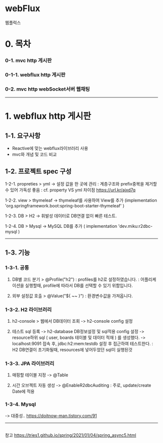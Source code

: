 # webFlux
웹플럭스

# 0. 목차
### 0-1. mvc http 게시판 
### 0-1-1. webflux http 게시판 
### 0-2. mvc http webSocket서버 웹채팅

---

# 1. webflux http 게시판 



## 1-1. 요구사항
- Reactive에 맞는 webflux라이브러리 사용
- mvc와 개념 및 코드 비교


## 1-2. 프로젝트 spec 구성
1-2-1. propreties > yml 
-> 설정 값을 한 곳에 관리
: 계층구조와 prefix중복을 제거할 수 있어 가독성 좋음
: cf. property VS yml 차이점 https://url.kr/ajxd7q  

1-2-2. view > thymeleaf
-> thymeleaf를 사용하여 View를 추가 (implementation 'org.springframework.boot:spring-boot-starter-thymeleaf' ) 

1-2-3. DB > H2
-> 휘발성 데이터로 DB연결 없이 빠른 테스트.

1-2-4. DB > Mysql
-> MySQL DB를 추가 ( implementation 'dev.miku:r2dbc-mysql ) 


--- 

## 1-3. 기능
### 1-3-1. 공통
1. DB별 코드 분기 > @Profile("h2")
: profiles를 h2로 설정하였습니다. 
: 어플리케이션을 실행할때, profile에 따라서 DB를 선택할 수 있기 위함입니다.

2. 외부 설정값 호출 > @Value("${ ~~ }") 
: 환경변수값을 가져옵니다.

### 1-3-2. H2 라이브러리 
1. h2-console > 웹에서 DB데이터 조회
-> h2-console config 설정 

2. 테스트 sql 등록 
-> h2-database DB정보설정 및 sql적용 config 설정
-> resource하위 sql ( user, boards 테이블 및 데이터 적재 ) 를 생성했다.
-> localhost:9091 접속 후, jdbc:h2:mem:testdb 설정 후 접근하여 테스트한다.
: H2 DB연결이 초기화될때, resources에 넣어두었던 sql이 실행된것

### 1-3-3. JPA 라이브러리 

1. 매핑할 테이블 지정
-> @Table

2. 시간 오브젝트 자동 생성 
-> @EnableR2dbcAuditing
: 주로, update/create Date에 적용


### 1-3-4. Mysql
-> 대중성.. 
https://doitnow-man.tistory.com/91


--- 

## 
참고 https://tries1.github.io/spring/2021/01/04/spring_async5.html

